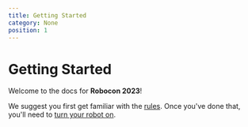 ```yaml
---
title: Getting Started
category: None
position: 1
---
```

# Getting Started

Welcome to the docs for **Robocon 2023**!

We suggest you first get familiar with the [rules](/rules.md). Once you've done that, you'll need to [turn your robot on](/turning-everything-on.html).



